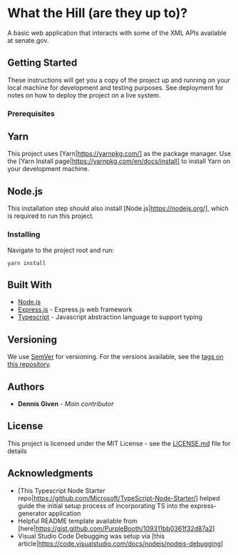 # What the Hill (are they up to)?

A basic web application that interacts with some of the XML APIs available at senate.gov.

## Getting Started

These instructions will get you a copy of the project up and running on your local machine for development and testing purposes. See deployment for notes on how to deploy the project on a live system.

### Prerequisites

## Yarn
This project uses [Yarn|https://yarnpkg.com/] as the package manager. Use the [Yarn Install page|https://yarnpkg.com/en/docs/install] to install Yarn on your development machine.

## Node.js
This installation step should also install [Node.js|https://nodejs.org/], which is required to run this project.

### Installing

Navigate to the project root and run:
```
yarn install
```

## Built With

* [Node.js](https://nodejs.org/)
* [Express.js](https://expressjs.com/) - Express.js web framework
* [Typescript](https://www.typescriptlang.org/) - Javascript abstraction language to support typing

## Versioning

We use [SemVer](http://semver.org/) for versioning. For the versions available, see the [tags on this repository](https://github.com/your/project/tags). 

## Authors

* **Dennis Given** - *Main contributor*

## License

This project is licensed under the MIT License - see the [LICENSE.md](LICENSE.md) file for details

## Acknowledgments

* [This Typescript Node Starter repo|https://github.com/Microsoft/TypeScript-Node-Starter/] helped guide the initial setup process of incorporating TS into the express-generator application
* Helpful README template available from [here|https://gist.github.com/PurpleBooth/109311bb0361f32d87a2]
* Visual Studio Code Debugging was setup via [this article|https://code.visualstudio.com/docs/nodejs/nodejs-debugging]